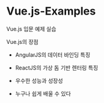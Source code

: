 # Vue.js-Examples
Vue.js 입문 예제 실습

Vue.js의 장점 
- AngularJS의 데이터 바인딩 특징 
- ReactJS의 가상 돔 기반 렌터링 특징
- 우수한 성능과 성장성

- 누구나 쉽게 배울 수 있다
